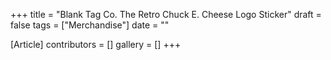 +++
title = "Blank Tag Co. The Retro Chuck E. Cheese Logo Sticker"
draft = false
tags = ["Merchandise"]
date = ""

[Article]
contributors = []
gallery = []
+++